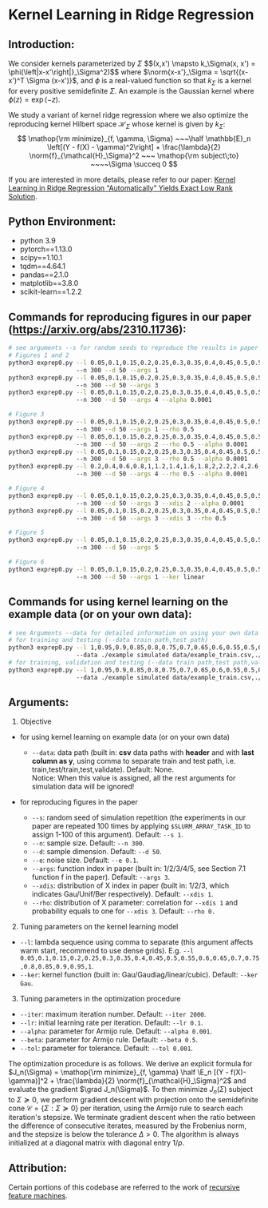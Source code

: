 # Kernel Learning in Ridge Regression

## Introduction:
We consider kernels parameterized by $\Sigma$
$$(x,x') \mapsto k_\Sigma(x, x')  = \phi(\left\|x-x'\right\|}_\Sigma^2)$$
where $\norm{x-x'}_\Sigma = \sqrt{(x-x')^T \Sigma (x-x')}$, and $\phi$ is a real-valued function so that $k_\Sigma$ is a kernel for every positive semidefinite $\Sigma$. 
An example is the Gaussian kernel where $\phi(z) = \exp(-z)$.

We study a variant of kernel ridge regression where we also optimize the 
reproducing kernel Hilbert space $\mathcal{H}_\Sigma$ whose kernel is given by $k_\Sigma$:
$$	\mathop{\rm minimize}_{f, \gamma, \Sigma} 
		~~~\half \mathbb{E}_n \left[(Y - f(X) - \gamma)^2\right] + \frac{\lambda}{2} \norm{f}_{\mathcal{H}_\Sigma}^2
	~~~
	\mathop{\rm subject\;to}  ~~~~\Sigma \succeq 0
$$

If you are interested in more details, please refer to our paper: [Kernel Learning in Ridge Regression “Automatically” Yields Exact Low Rank Solution](https://arxiv.org/abs/2310.11736).

## Python Environment:
- python 3.9
- pytorch==1.13.0
- scipy==1.10.1
- tqdm==4.64.1
- pandas==2.1.0
- matplotlib==3.8.0
- scikit-learn==1.2.2

## Commands for reproducing figures in our paper (https://arxiv.org/abs/2310.11736):
```bash
# see arguments --s for random seeds to reproduce the results in paper and other arguments for detailed information
# Figures 1 and 2
python3 exprep0.py --l 0.05,0.1,0.15,0.2,0.25,0.3,0.35,0.4,0.45,0.5,0.55,0.6,0.65,0.7,0.75,0.8,0.85,0.9,0.95,1
                   --n 300 --d 50 --args 1
python3 exprep0.py --l 0.05,0.1,0.15,0.2,0.25,0.3,0.35,0.4,0.45,0.5,0.55,0.6,0.65,0.7,0.75,0.8,0.85,0.9,0.95,1,1.1,1.2,1.3,1.4,1.5,1.6,1.7,1.8,1.9,2,2.2,2.4,2.6,2.8,3
                   --n 300 --d 50 --args 3
python3 exprep0.py --l 0.05,0.1,0.15,0.2,0.25,0.3,0.35,0.4,0.45,0.5,0.55,0.6,0.65,0.7,0.75,0.8,0.85,0.9,0.95,1,1.1,1.2,1.3,1.4,1.5,1.6,1.7,1.8,1.9,2,2.2,2.4,2.6,2.8,3
                   --n 300 --d 50 --args 4 --alpha 0.0001

# Figure 3
python3 exprep0.py --l 0.05,0.1,0.15,0.2,0.25,0.3,0.35,0.4,0.45,0.5,0.55,0.6,0.65,0.7,0.75,0.8,0.85,0.9,0.95,1
                   --n 300 --d 50 --args 1 --rho 0.5
python3 exprep0.py --l 0.05,0.1,0.15,0.2,0.25,0.3,0.35,0.4,0.45,0.5,0.55,0.6,0.65,0.7,0.75,0.8,0.85,0.9,0.95,1
                   --n 300 --d 50 --args 2 --rho 0.5 --alpha 0.0001
python3 exprep0.py --l 0.05,0.1,0.15,0.2,0.25,0.3,0.35,0.4,0.45,0.5,0.55,0.6,0.65,0.7,0.75,0.8,0.85,0.9,0.95,1,1.1,1.2,1.3,1.4,1.5,1.6,1.7,1.8,1.9,2,2.2,2.4,2.6,2.8,3
                   --n 300 --d 50 --args 3 --rho 0.5 --alpha 0.0001
python3 exprep0.py --l 0.2,0.4,0.6,0.8,1,1.2,1.4,1.6,1.8,2,2.2,2.4,2.6,2.8,3
                   --n 300 --d 50 --args 4 --rho 0.5 --alpha 0.0001

# Figure 4
python3 exprep0.py --l 0.05,0.1,0.15,0.2,0.25,0.3,0.35,0.4,0.45,0.5,0.55,0.6,0.65,0.7,0.75,0.8,0.85,0.9,0.95,1 
                   --n 300 --d 50 --args 3 --xdis 2 --alpha 0.0001
python3 exprep0.py --l 0.05,0.1,0.15,0.2,0.25,0.3,0.35,0.4,0.45,0.5,0.55,0.6,0.65,0.7,0.75,0.8,0.85,0.9,0.95,1,1.1,1.2,1.3,1.4,1.5,1.6,1.7,1.8,1.9,2,2.2,2.4,2.6,2.8,3
                   --n 300 --d 50 --args 3 --xdis 3 --rho 0.5

# Figure 5
python3 exprep0.py --l 0.05,0.1,0.15,0.2,0.25,0.3,0.35,0.4,0.45,0.5,0.55,0.6,0.65,0.7,0.75,0.8,0.85,0.9,0.95,1 
                   --n 300 --d 50 --args 5

# Figure 6
python3 exprep0.py --l 0.05,0.1,0.15,0.2,0.25,0.3,0.35,0.4,0.45,0.5,0.55,0.6,0.65,0.7,0.75,0.8,0.85,0.9,0.95,1 
                   --n 300 --d 50 --args 1 --ker linear
```

## Commands for using kernel learning on the example data (or on your own data): 
```bash
# see Arguments --data for detailed information on using your own data
# for training and testing (--data train path,test path)
python3 exprep0.py --l 1,0.95,0.9,0.85,0.8,0.75,0.7,0.65,0.6,0.55,0.5,0.45,0.4,0.35,0.3,0.25,0.2,0.15,0.1,0.05 
                   --data ./example simulated data/example_train.csv,./example simulated data/example_test.csv
# for training, validation and testing (--data train path,test path,validate path)
python3 exprep0.py --l 1,0.95,0.9,0.85,0.8,0.75,0.7,0.65,0.6,0.55,0.5,0.45,0.4,0.35,0.3,0.25,0.2,0.15,0.1,0.05 
                   --data ./example simulated data/example_train.csv,./example simulated data/example_test.csv,./example simulated data/example_test.csv
```

## Arguments:
1. Objective
- for using kernel learning on example data (or on your own data)
   - `--data`: data path (built in: **csv** data paths with **header** and with **last column as y**, using comma to separate train and test path, i.e. train,test/train,test,validate). Default: None. \
      Notice: When this value is assigned, all the rest arguments for simulation data will be ignored!

- for reproducing figures in the paper
   - `--s`: random seed of simulation repetition (the experiments in our paper are repeated 100 times by applying `$SLURM_ARRAY_TASK_ID` to assign 1-100 of this argument). Default: `--s 1`.
   - `--n`: sample size. Default: `--n 300`.
   - `--d`: sample dimension. Default: `--d 50`.
   - `--e`: noise size. Default: `--e 0.1`.
   - `--args`: function index in paper (built in: 1/2/3/4/5, see Section 7.1 function f in the paper). Default: `--args 3`.
   - `--xdis`: distribution of X index in paper (built in: 1/2/3, which indicates Gau/Unif/Ber respectively). Default: `--xdis 1`.
   - `--rho`: distribution of X parameter: correlation for `--xdis 1` and probability equals to one for `--xdis 3`. Default: `--rho 0.`

2. Tuning parameters on the kernel learning model
- `--l`: lambda sequence using comma to separate (this argument affects warm start, recommend to use dense grids). E.g. `--l 0.05,0.1,0.15,0.2,0.25,0.3,0.35,0.4,0.45,0.5,0.55,0.6,0.65,0.7,0.75,0.8,0.85,0.9,0.95,1`.
- `--ker`: kernel function (built in: Gau/Gaudiag/linear/cubic). Default: `--ker Gau`.

3. Tuning parameters in the optimization procedure
- `--iter`: maximum iteration number. Default: `--iter 2000`.
- `--lr`: initial learning rate per iteration. Default: `--lr 0.1`.
- `--alpha`: parameter for Armijo rule. Default: `--alpha 0.001`.
- `--beta`: parameter for Armijo rule. Default: `--beta 0.5`.
- `--tol`: parameter for tolerance. Default: `--tol 0.001`.

The optimization procedure is as follows. We derive an explicit formula for
$J_n(\Sigma) = \mathop{\rm minimize}_{f, \gamma} \half \E_n [(Y - f(X)- \gamma)]^2 + \frac{\lambda}{2} \norm{f}_{\mathcal{H}_\Sigma}^2$
and evaluate the gradient $\grad J_n(\Sigma)$. To then minimize $J_n(\Sigma)$ subject to $\Sigma \succeq 0$,
we perform gradient descent with projection
onto the semidefinite cone $\mathcal{C} = \{\Sigma: \Sigma \succeq 0\}$ per iteration, using the Armijo rule to search each 
iteration's stepsize. We terminate gradient descent
when the ratio between the difference of consecutive iterates, measured by the Frobenius norm, 
and the stepsize is below the tolerance $\Delta > 0$. The algorithm is always initialized at a diagonal matrix with diagonal 
entry $1/p$.


## Attribution:
Certain portions of this codebase are referred to the work of [recursive feature machines](https://github.com/aradha/recursive_feature_machines).
